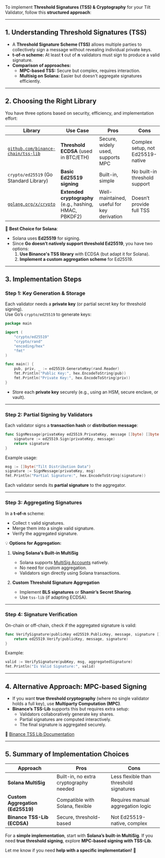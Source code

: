 To implement **Threshold Signatures (TSS) & Cryptography** for your Tilt Validator, follow this **structured approach**:

---

## **1. Understanding Threshold Signatures (TSS)**
- A **Threshold Signature Scheme (TSS)** allows multiple parties to collectively sign a message without revealing individual private keys.
- **t-of-n scheme:** At least **t** out of **n** validators must sign to produce a valid signature.
- **Comparison of approaches:**
    - **MPC-based TSS:** Secure but complex, requires interaction.
    - **Multisig on Solana:** Easier but doesn't aggregate signatures efficiently.

---

## **2. Choosing the Right Library**
You have three options based on security, efficiency, and implementation effort:

| Library | Use Case | Pros | Cons |
|---------|---------|------|------|
| [`github.com/binance-chain/tss-lib`](https://github.com/binance-chain/tss-lib) | **Threshold ECDSA** (used in BTC/ETH) | Secure, widely used, supports MPC | Complex setup, not Ed25519-native |
| `crypto/ed25519` (Go Standard Library) | **Basic Ed25519 signing** | Built-in, simple | No built-in threshold support |
| [`golang.org/x/crypto`](https://pkg.go.dev/golang.org/x/crypto) | **Extended cryptography** (e.g., hashing, HMAC, PBKDF2) | Well-maintained, useful for key derivation | Doesn’t provide full TSS |

📌 **Best Choice for Solana**:
- Solana uses **Ed25519** for signing.
- Since **Go doesn’t natively support threshold Ed25519**, you have two options:
    1. **Use Binance's TSS library** with ECDSA (but adapt it for Solana).
    2. **Implement a custom aggregation scheme** for Ed25519.

---

## **3. Implementation Steps**
### **Step 1: Key Generation & Storage**
Each validator needs a **private key** (or partial secret key for threshold signing).  
Use Go’s `crypto/ed25519` to generate keys:
```go
package main

import (
	"crypto/ed25519"
	"crypto/rand"
	"encoding/hex"
	"fmt"
)

func main() {
	pub, priv, _ := ed25519.GenerateKey(rand.Reader)
	fmt.Println("Public Key:", hex.EncodeToString(pub))
	fmt.Println("Private Key:", hex.EncodeToString(priv))
}
```
- Store each **private key** securely (e.g., using an HSM, secure enclave, or vault).

---

### **Step 2: Partial Signing by Validators**
Each validator signs a **transaction hash** or **distribution message**:
```go
func SignMessage(privateKey ed25519.PrivateKey, message []byte) []byte {
	signature := ed25519.Sign(privateKey, message)
	return signature
}
```
Example usage:
```go
msg := []byte("Tilt Distribution Data")
signature := SignMessage(privateKey, msg)
fmt.Println("Partial Signature:", hex.EncodeToString(signature))
```
Each validator sends its **partial signature** to the aggregator.

---

### **Step 3: Aggregating Signatures**
In a **t-of-n** scheme:
- Collect `t` valid signatures.
- Merge them into a single valid signature.
- Verify the aggregated signature.

💡 **Options for Aggregation:**
1. **Using Solana's Built-in MultiSig**
    - Solana supports [MultiSig Accounts](https://solana.com/developers/guides/cli/multisig) natively.
    - No need for custom aggregation.
    - Validators sign directly using Solana transactions.

2. **Custom Threshold Signature Aggregation**
    - Implement **BLS signatures** or **Shamir’s Secret Sharing**.
    - Use `tss-lib` (if adapting ECDSA).

---

### **Step 4: Signature Verification**
On-chain or off-chain, check if the aggregated signature is valid:
```go
func VerifySignature(publicKey ed25519.PublicKey, message, signature []byte) bool {
	return ed25519.Verify(publicKey, message, signature)
}
```
Example:
```go
valid := VerifySignature(pubKey, msg, aggregatedSignature)
fmt.Println("Is Valid Signature:", valid)
```
---

## **4. Alternative Approach: MPC-based Signing**
- If you want **true threshold cryptography** (where no single validator holds a full key), use **Multiparty Computation (MPC)**.
- **Binance’s TSS-Lib** supports this but requires extra setup:
    - Validators collaboratively generate key shares.
    - Partial signatures are computed interactively.
    - The final signature is aggregated securely.

🔗 [Binance TSS Lib Documentation](https://github.com/binance-chain/tss-lib)

---

## **5. Summary of Implementation Choices**
| Approach | Pros | Cons |
|----------|------|------|
| **Solana MultiSig** | Built-in, no extra cryptography needed | Less flexible than threshold signatures |
| **Custom Aggregation (Ed25519)** | Compatible with Solana, flexible | Requires manual aggregation logic |
| **Binance TSS-Lib (ECDSA)** | Secure, threshold-based | Not Ed25519-native, complex |

For a **simple implementation**, start with **Solana’s built-in MultiSig**. If you need **true threshold signing**, explore **MPC-based signing with TSS-Lib**.

Let me know if you need **help with a specific implementation!** 🚀